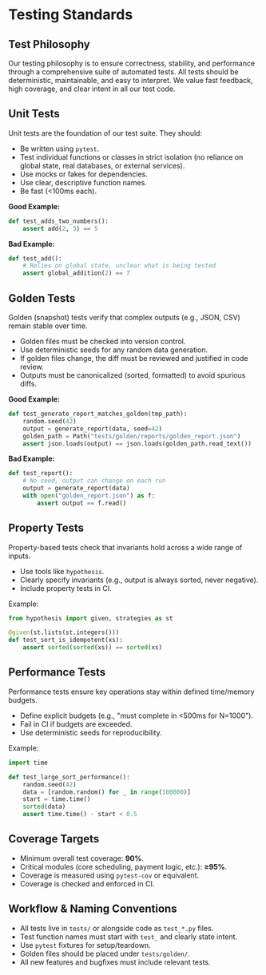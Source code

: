 # Testing Standards

## Test Philosophy
Our testing philosophy is to ensure correctness, stability, and performance through a comprehensive suite of automated tests. All tests should be deterministic, maintainable, and easy to interpret. We value fast feedback, high coverage, and clear intent in all our test code.

## Unit Tests
Unit tests are the foundation of our test suite. They should:
- Be written using `pytest`.
- Test individual functions or classes in strict isolation (no reliance on global state, real databases, or external services).
- Use mocks or fakes for dependencies.
- Use clear, descriptive function names.
- Be fast (<100ms each).

**Good Example:**
```python
def test_adds_two_numbers():
    assert add(2, 3) == 5
```

**Bad Example:**
```python
def test_add():
    # Relies on global state, unclear what is being tested
    assert global_addition(2) == 7
```

## Golden Tests
Golden (snapshot) tests verify that complex outputs (e.g., JSON, CSV) remain stable over time.
- Golden files must be checked into version control.
- Use deterministic seeds for any random data generation.
- If golden files change, the diff must be reviewed and justified in code review.
- Outputs must be canonicalized (sorted, formatted) to avoid spurious diffs.

**Good Example:**
```python
def test_generate_report_matches_golden(tmp_path):
    random.seed(42)
    output = generate_report(data, seed=42)
    golden_path = Path("tests/golden/reports/golden_report.json")
    assert json.loads(output) == json.loads(golden_path.read_text())
```

**Bad Example:**
```python
def test_report():
    # No seed, output can change on each run
    output = generate_report(data)
    with open("golden_report.json") as f:
        assert output == f.read()
```

## Property Tests
Property-based tests check that invariants hold across a wide range of inputs.
- Use tools like `hypothesis`.
- Clearly specify invariants (e.g., output is always sorted, never negative).
- Include property tests in CI.

Example:
```python
from hypothesis import given, strategies as st

@given(st.lists(st.integers()))
def test_sort_is_idempotent(xs):
    assert sorted(sorted(xs)) == sorted(xs)
```

## Performance Tests
Performance tests ensure key operations stay within defined time/memory budgets.
- Define explicit budgets (e.g., "must complete in <500ms for N=1000").
- Fail in CI if budgets are exceeded.
- Use deterministic seeds for reproducibility.

Example:
```python
import time

def test_large_sort_performance():
    random.seed(42)
    data = [random.random() for _ in range(100000)]
    start = time.time()
    sorted(data)
    assert time.time() - start < 0.5
```

## Coverage Targets
- Minimum overall test coverage: **90%**.
- Critical modules (core scheduling, payment logic, etc.): **≥95%**.
- Coverage is measured using `pytest-cov` or equivalent.
- Coverage is checked and enforced in CI.

## Workflow & Naming Conventions
- All tests live in `tests/` or alongside code as `test_*.py` files.
- Test function names must start with `test_` and clearly state intent.
- Use `pytest` fixtures for setup/teardown.
- Golden files should be placed under `tests/golden/`.
- All new features and bugfixes must include relevant tests.
